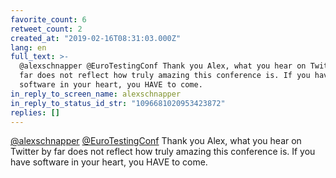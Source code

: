 ```yaml
---
favorite_count: 6
retweet_count: 2
created_at: "2019-02-16T08:31:03.000Z"
lang: en
full_text: >-
  @alexschnapper @EuroTestingConf Thank you Alex, what you hear on Twitter by
  far does not reflect how truly amazing this conference is. If you have
  software in your heart, you HAVE to come.
in_reply_to_screen_name: alexschnapper
in_reply_to_status_id_str: "1096681020953423872"
replies: []
---
```


[@alexschnapper](https://twitter.com/alexschnapper)
[@EuroTestingConf](https://twitter.com/EuroTestingConf) Thank you Alex, what you
hear on Twitter by far does not reflect how truly amazing this conference is. If
you have software in your heart, you HAVE to come.
